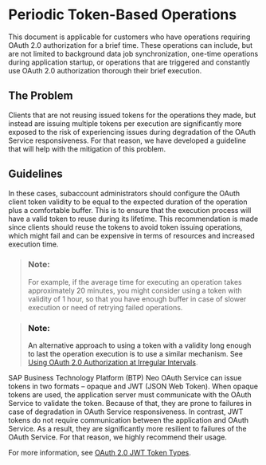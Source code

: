 <!-- loioead72491ef16469f9d5c9d2917723fb3 -->

# Periodic Token-Based Operations

This document is applicable for customers who have operations requiring OAuth 2.0 authorization for a brief time. These operations can include, but are not limited to background data job synchronization, one-time operations during application startup, or operations that are triggered and constantly use OAuth 2.0 authorization thorough their brief execution.



<a name="loioead72491ef16469f9d5c9d2917723fb3__section_hrr_v1c_rwb"/>

## The Problem

Clients that are not reusing issued tokens for the operations they made, but instead are issuing multiple tokens per execution are significantly more exposed to the risk of experiencing issues during degradation of the OAuth Service responsiveness. For that reason, we have developed a guideline that will help with the mitigation of this problem.



<a name="loioead72491ef16469f9d5c9d2917723fb3__section_l43_w1c_rwb"/>

## Guidelines

In these cases, subaccount administrators should configure the OAuth client token validity to be equal to the expected duration of the operation plus a comfortable buffer. This is to ensure that the execution process will have a valid token to reuse during its lifetime. This recommendation is made since clients should reuse the tokens to avoid token issuing operations, which might fail and can be expensive in terms of resources and increased execution time.

> ### Note:  
> For example, if the average time for executing an operation takes approximately 20 minutes, you might consider using a token with validity of 1 hour, so that you have enough buffer in case of slower execution or need of retrying failed operations.

> ### Note:  
> An alternative approach to using a token with a validity long enough to last the operation execution is to use a similar mechanism. See [Using OAuth 2.0 Authorization at Irregular Intervals](using-oauth-2-0-authorization-at-irregular-intervals-7263696.md).

SAP Business Technology Platform \(BTP\) Neo OAuth Service can issue tokens in two formats – opaque and JWT \(JSON Web Token\). When opaque tokens are used, the application server must communicate with the OAuth Service to validate the token. Because of that, they are prone to failures in case of degradation in OAuth Service responsiveness. In contrast, JWT tokens do not require communication between the application and OAuth Service. As a result, they are significantly more resilient to failures of the OAuth Service. For that reason, we highly recommend their usage.

For more information, see [OAuth 2.0 JWT Token Types](oauth-2-0-jwt-token-types-3f26e04.md).

